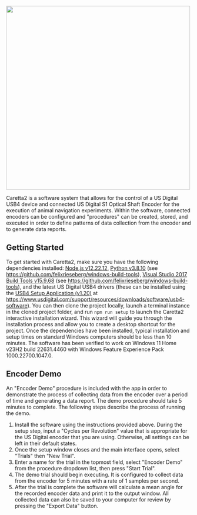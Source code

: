 <img src="https://i.imgur.com/dBB7G3W.png" width="500"></img>

Caretta2 is a software system that allows for the control of a US Digital USB4 device and connected US Digital S1 Optical Shaft Encoder for the execution of animal navigation experiments. Within the software, connected encoders can be configured and "procedures" can be created, stored, and executed in order to define patterns of data collection from the encoder and to generate data reports.

## Getting Started
To get started with Caretta2, make sure you have the following dependencies installed: [Node.js v12.22.12](https://nodejs.org/en/download/package-manager), [Python v3.8.10](https://www.python.org/downloads/release/python-3810/) (see <https://github.com/felixrieseberg/windows-build-tools>), [Visual Studio 2017 Build Tools v15.9.68](https://community.chocolatey.org/packages/visualstudio2017buildtools) (see <https://github.com/felixrieseberg/windows-build-tools>), and the latest US Digital USB4 drivers (these can be installed using the [USB4 Setup Application (v1.20)](https://www.usdigital.com/support/resources/downloads/software/usb4-software) at <https://www.usdigital.com/support/resources/downloads/software/usb4-software>). You can then clone the project locally, launch a terminal instance in the cloned project folder, and run `npm run setup` to launch the Caretta2 interactive installation wizard. This wizard will guide you through the installation process and allow you to create a desktop shortcut for the project. Once the dependencies have been installed, typical installation and setup times on standard Windows computers should be less than 10 minutes. The software has been verified to work on Windows 11 Home v23H2 build 22631.4460 with Windows Feature Experience Pack 1000.22700.1047.0.

## Encoder Demo
An "Encoder Demo" procedure is included with the app in order to demonstrate the process of collecting data from the encoder over a period of time and generating a data report. The demo procedure should take 5 minutes to complete. The following steps describe the process of running the demo.
1. Install the software using the instructions provided above. During the setup step, input a "Cycles per Revolution" value that is appropriate for the US Digital encoder that you are using. Otherwise, all settings can be left in their default states.
2. Once the setup window closes and the main interface opens, select "Trials" then "New Trial".
3. Enter a name for the trial in the topmost field, select "Encoder Demo" from the procedure dropdown list, then press "Start Trial".
4. The demo trial should begin executing. It is configured to collect data from the encoder for 5 minutes with a rate of 1 samples per second.
5. After the trial is complete the software will calculate a mean angle for the recorded encoder data and print it to the output window. All collected data can also be saved to your computer for review by pressing the "Export Data" button.
